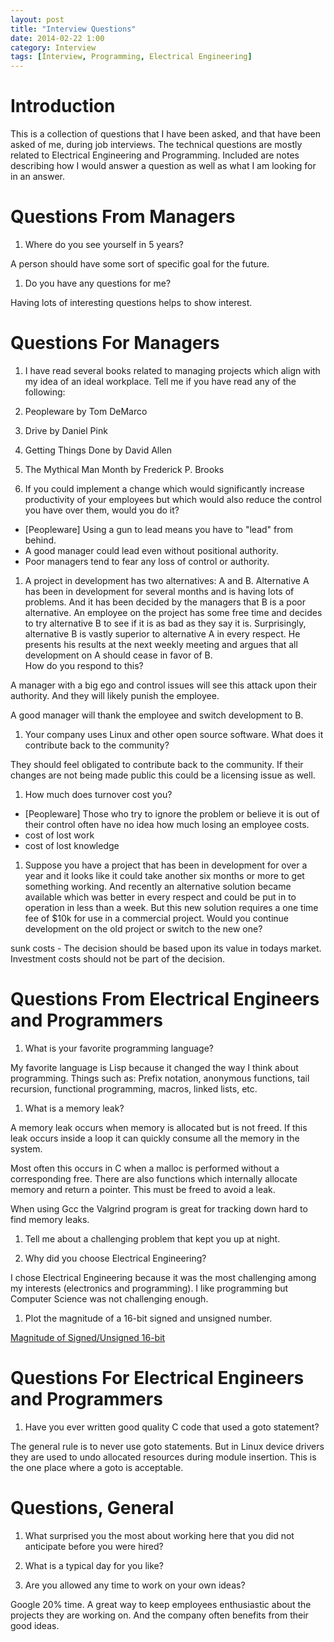 ```yaml
---
layout: post
title: "Interview Questions"
date: 2014-02-22 1:00
category: Interview
tags: [Interview, Programming, Electrical Engineering]
---
```


# Introduction

This is a collection of questions that I have been asked,
and that have been asked of me, during job interviews.
The technical questions are mostly related to
Electrical Engineering and Programming.
Included are notes describing how I would answer a question as
well as what I am looking for in an answer.

# Questions From Managers

1. Where do you see yourself in 5 years?

  A person should have some sort of specific goal for the future.

1. Do you have any questions for me?

  Having lots of interesting questions helps to show interest.

# Questions For Managers

1. I have read several books related to managing projects which align
with my idea of an ideal workplace.  Tell me if you have read any of
the following:

  1. Peopleware by Tom DeMarco
  1. Drive by Daniel Pink
  1. Getting Things Done by David Allen
  1. The Mythical Man Month by Frederick P. Brooks

1. If you could implement a change which would significantly increase
productivity of your employees but which would also reduce the control
you have over them, would you do it?
  - [Peopleware] Using a gun to lead means you have to "lead" from behind.
  - A good manager could lead even without positional authority.
  - Poor managers tend to fear any loss of control or authority.

1. A project in development has two alternatives: A and B.
Alternative A has been in development for several months and is having
lots of problems.  And it has been decided by the managers that
B is a poor alternative.
An employee on the project has some free time and decides to try alternative
B to see if it is as bad as they say it is.
Surprisingly, alternative B is vastly superior to alternative A
in every respect.
He presents his results at the next weekly meeting and argues that
all development on A should cease in favor of B.<br>
How do you respond to this?

  A manager with a big ego and control issues will see this attack upon
  their authority.  And they will likely punish the employee.

  A good manager will thank the employee and switch development to B.

1. Your company uses Linux and other open source software.
What does it contribute back to the community?

  They should feel obligated to contribute back to the community.
  If their changes are not being made public this could be a licensing
  issue as well.

1. How much does turnover cost you?
  - [Peopleware] Those who try to ignore the problem or believe it is out
	of their control often have no idea how much losing an employee costs.
  - cost of lost work
  - cost of lost knowledge

1. Suppose you have a project that has been in development for over
a year and it looks like it could take another six months or more
to get something working.
And recently an alternative solution became available which was better in
every respect and could be put in to operation in less than a week.
But this new solution requires a one time fee of $10k for use in a
commercial project.
Would you continue development on the old project or switch to the new one?

  sunk costs - The decision should be based upon its value in todays
  market.  Investment costs should not be part of the decision.

# Questions From Electrical Engineers and Programmers

1. What is your favorite programming language?

  My favorite language is Lisp because it changed the way I think
  about programming.
  Things such as: Prefix notation, anonymous functions, tail recursion,
  functional programming, macros, linked lists, etc.

1. What is a memory leak?

  A memory leak occurs when memory is allocated but is not freed.
  If this leak occurs inside a loop it can quickly consume all the
  memory in the system.

  Most often this occurs in C when a malloc is performed without a
  corresponding free.  There are also functions which internally
  allocate memory and return a pointer.  This must be freed to avoid
  a leak.

  When using Gcc the Valgrind program is great for tracking down
  hard to find memory leaks.

1. Tell me about a challenging problem that kept you up at night.

1. Why did you choose Electrical Engineering?

  I chose Electrical Engineering because it was the most challenging
  among my interests (electronics and programming).  I like programming
  but Computer Science was not challenging enough.

1. Plot the magnitude of a 16-bit signed and unsigned number.

[Magnitude of Signed/Unsigned 16-bit](/programming/2014/01/17/sign_magnitude.html)

# Questions For Electrical Engineers and Programmers

1. Have you ever written good quality C code that used a goto statement?

  The general rule is to never use goto statements.
  But in Linux device drivers they are used to undo allocated resources
  during module insertion.
  This is the one place where a goto is acceptable.

# Questions, General

1. What surprised you the most about working here that you did
not anticipate before you were hired?

1. What is a typical day for you like?

1. Are you allowed any time to work on your own ideas?

  Google 20% time.  A great way to keep employees enthusiastic
  about the projects they are working on.  And the company often
  benefits from their good ideas.

